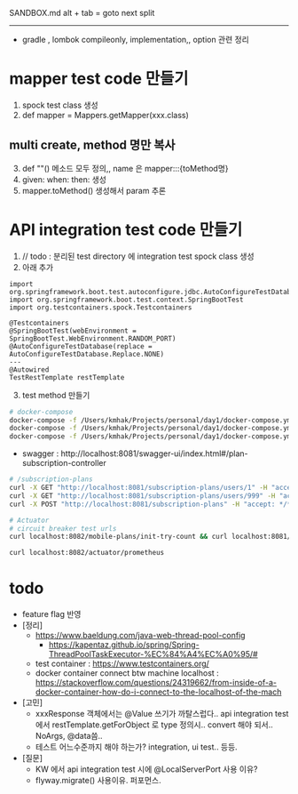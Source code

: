 SANDBOX.md
alt + tab = goto next split

---
- gradle , lombok compileonly, implementation,, option 관련 정리


# mapper test code 만들기
1. spock test class 생성
2. def mapper = Mappers.getMapper(xxx.class)
## multi create, method 명만 복사
3. def ""() 메소드 모두 정의,, name 은 mapper:::{toMethod명}
4. given: when: then: 생성
5. mapper.toMethod() 생성해서 param 추론

# API integration test code 만들기
1. // todo : 분리된 test directory 에 integration test spock class 생성
2. 아래 추가
```
import org.springframework.boot.test.autoconfigure.jdbc.AutoConfigureTestDatabase
import org.springframework.boot.test.context.SpringBootTest
import org.testcontainers.spock.Testcontainers

@Testcontainers
@SpringBootTest(webEnvironment = SpringBootTest.WebEnvironment.RANDOM_PORT)
@AutoConfigureTestDatabase(replace = AutoConfigureTestDatabase.Replace.NONE)
---
@Autowired
TestRestTemplate restTemplate
```
3. test method 만들기


<!-- 도움  -->
```bash
# docker-compose
docker-compose -f /Users/kmhak/Projects/personal/day1/docker-compose.yml up -d
docker-compose -f /Users/kmhak/Projects/personal/day1/docker-compose.yml down
docker-compose -f /Users/kmhak/Projects/personal/day1/docker-compose.yml logs --follow --tail="all"
```
- swagger : http://localhost:8081/swagger-ui/index.html#/plan-subscription-controller

```bash
# /subscription-plans
curl -X GET "http://localhost:8081/subscription-plans/users/1" -H "accept: */*"
curl -X GET "http://localhost:8081/subscription-plans/users/999" -H "accept: */*"
curl -X POST "http://localhost:8081/subscription-plans" -H "accept: */*" -H "Content-Type: application/json" -d "{ \"code\": \"modelC\", \"userId\": \"999\"}"

# Actuator 
# circuit breaker test urls
curl localhost:8082/mobile-plans/init-try-count && curl localhost:8081/mobile-plans/bulk/110/0

curl localhost:8082/actuator/prometheus
```

# todo
- feature flag 반영
- [정리]
    - https://www.baeldung.com/java-web-thread-pool-config 
        - https://kapentaz.github.io/spring/Spring-ThreadPoolTaskExecutor-%EC%84%A4%EC%A0%95/#
    - test container : https://www.testcontainers.org/
    - docker container connect btw machine localhost : https://stackoverflow.com/questions/24319662/from-inside-of-a-docker-container-how-do-i-connect-to-the-localhost-of-the-mach
- [고민]
    - xxxResponse 객체에서는 @Value 쓰기가 까탈스럽다.. api integration test 에서 restTemplate.getForObject 로 type 정의시.. convert 해야 되서.. NoArgs, @data씀..
    - 테스트 어느수준까지 해야 하는가? integration, ui test.. 등등.
- [질문]
    - KW 에서 api integration test 시에 @LocalServerPort 사용 이유?
    - flyway.migrate() 사용이유. 퍼포먼스.